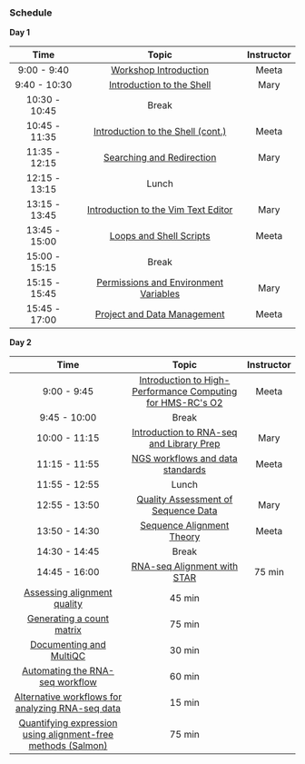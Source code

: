 ### Schedule
**Day 1**

| Time            | Topic | Instructor |
|:------------------------:|:----------:|:--------:|
|9:00 - 9:40 | [Workshop Introduction]() | Meeta |
|9:40 - 10:30 | [Introduction to the Shell](https://hbctraining.github.io/Intro-to-Shell/lessons/01_the_filesystem.html) | Mary |
|10:30 - 10:45 | Break | |
|10:45 - 11:35 | [Introduction to the Shell (cont.)](https://hbctraining.github.io/Intro-to-Shell/lessons/01_the_filesystem.html) | Meeta |
|11:35 - 12:15 | [Searching and Redirection](https://hbctraining.github.io/Intro-to-Shell/lessons/02_searching_files.html) | Mary |
|12:15 - 13:15 | Lunch | |
|13:15 - 13:45 | [Introduction to the Vim Text Editor](https://hbctraining.github.io/Intro-to-Shell/lessons/03_vim.html) | Mary |
|13:45 - 15:00 | [Loops and Shell Scripts](https://hbctraining.github.io/Intro-to-Shell/lessons/04_loops_and_scripts.html) | Meeta |
|15:00 - 15:15 | Break | |
|15:15 - 15:45 | [Permissions and Environment Variables](https://hbctraining.github.io/Intro-to-Shell/lessons/05_permissions_and_environment_variables.html) | Mary |
|15:45 - 17:00 | [Project and Data Management](https://hbctraining.github.io/Intro-to-rnaseq-hpc-O2/lessons/01_data_organization.html) | Meeta |

**Day 2**

| Time            | Topic | Instructor |
|:------------------------:|:----------:|:--------:|
|9:00 - 9:45 | [Introduction to High-Performance Computing for HMS-RC's O2](https://github.com/hbctraining/Intro-to-rnaseq-hpc-O2/blob/master/lectures/HPC_intro_slides_Radhika.pdf) | Meeta |
|9:45 - 10:00 | Break | |
|10:00 - 11:15 | [Introduction to RNA-seq and Library Prep](https://github.com/hbctraining/Intro-to-rnaseq-hpc-O2/blob/master/lectures/rna-seq_design.pdf) | Mary |
|11:15 - 11:55 | [NGS workflows and data standards]() | Meeta |
|11:55 - 12:55 | Lunch | |
|12:55 - 13:50 | [Quality Assessment of Sequence Data](https://hbctraining.github.io/Intro-to-rnaseq-hpc-O2/lessons/07_assessing_quality.html) | Mary | 
|13:50 - 14:30 | [Sequence Alignment Theory]() | Meeta |
|14:30 - 14:45 | Break | |
|14:45 - 16:00 | [RNA-seq Alignment with STAR](https://hbctraining.github.io/Intro-to-rnaseq-hpc-O2/lessons/B1_alignment.html) | 75 min |
|[Assessing alignment quality](lessons/B2_alignment_quality.md) | 45 min |
|[Generating a count matrix](lessons/B3_counting_reads.md) | 75 min |
|[Documenting and MultiQC](lessons/B4_multiQC.md) | 30 min |
|[Automating the RNA-seq workflow](https://hbctraining.github.io/Intro-to-rnaseq-hpc-O2/lessons/09_automating_workflow.html) | 60 min |
|[Alternative workflows for analyzing RNA-seq data](https://github.com/hbctraining/Intro-to-rnaseq-hpc-O2/blob/master/lectures/RNAseq-analysis-methods.pdf) | 15 min |
|[Quantifying expression using alignment-free methods (Salmon)](https://github.com/hbctraining/Intro-to-rnaseq-hpc-O2/blob/master/lessons/10_salmon.md) | 75 min |
